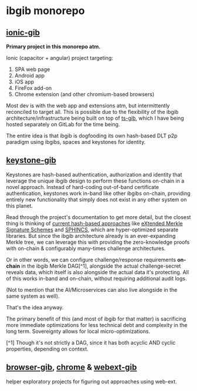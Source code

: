 # ibgib monorepo

## [ionic-gib](./ionic-gib)

**Primary project in this monorepo atm.** 

Ionic (capacitor + angular) project targeting: 
1. SPA web page
2. Android app
3. iOS app
4. FireFox add-on
5. Chrome extension (and other chromium-based browsers)

Most dev is with the web app and extensions atm, but intermittently 
reconciled to target all. This is possible due to the flexibility
of the ibgib architecture/infrastructure being built on top of 
[ts-gib](https://gitlab.com/ibgib/ts-gib), which I have being 
hosted separately on GitLab for the time being.

The entire idea is that ibgib is dogfooding its own hash-based DLT
p2p paradigm using ibgibs, spaces and keystones for identity.

## [keystone-gib](./keystone-gib)

Keystones are hash-based authentication, authorization and identity
that leverage the unique ibgib design to perform these functions
on-chain in a novel approach. Instead of hard-coding out-of-band
certificate authentication, keystones work in-band like other ibgibs
on-chain, providing entirely new functionality that simply does not 
exist in any other system on this planet. 

Read through the project's documentation to get more detail, but 
the closest thing is thinking of 
[current hash-based approaches](https://en.wikipedia.org/wiki/Hash-based_cryptography) like
[eXtended Merkle Signature Schemes](https://en.wikipedia.org/wiki/Hash-based_cryptography)
 and [SPHINCS](https://sphincs.org/), which are hyper-optimized
separate libraries. But since the ibgib architecture already is an ever-expanding
Merkle tree, we can leverage this with providing the zero-knowledge proofs
with on-chain & configurably many-times challenge architectures. 

Or in other words, we can configure challenge/response requirements **on-chain** in
the ibgib Merkle DAG[^1], alongside the actual challenge-secret reveals
data, which itself is also alongside the actual data it's protecting. All
of this works in-band and on-chain, without requiring additional audit 
logs.

(Not to mention that the AI/Microservices can also live alongside in the same
system as well).

That's the idea anyway.

The primary benefit of this (and most of ibgib for that matter) is 
sacrificing more immediate optimizations for less technical
debt and complexity in the long term. Sovereignty allows for local
micro-optimizations.

[^1] Though it's not strictly a DAG, since it has both acyclic AND cyclic 
properties, depending on context.

## [browser-gib](./browser-gib), [chrome](./chrome) & [webext-gib](./webext-gib)

helper exploratory projects for figuring out approaches using web-ext.

